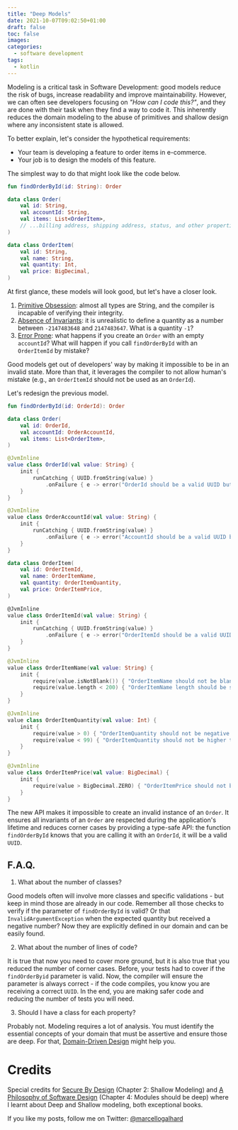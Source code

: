 ```yaml
---
title: "Deep Models"
date: 2021-10-07T09:02:50+01:00
draft: false
toc: false
images:
categories:
  - software development
tags:
  - kotlin
---
```


Modeling is a critical task in Software Development: good models reduce the risk of bugs, increase readability and improve maintainability. However, we can often see developers focusing on *"How can I code this?"*, and they are done with their task when they find a way to code it. This inherently reduces the domain modeling to the abuse of primitives and shallow design where any inconsistent state is allowed.

To better explain, let's consider the hypothetical requirements:
- Your team is developing a feature to order items in e-commerce.
- Your job is to design the models of this feature.

The simplest way to do that might look like the code below.

```kotlin
fun findOrderById(id: String): Order

data class Order(
    val id: String,
    val accountId: String,
    val items: List<OrderItem>,
    // ...billing address, shipping address, status, and other properties.
)

data class OrderItem(
    val id: String,
    val name: String,
    val quantity: Int,
    val price: BigDecimal,
)
```

At first glance, these models will look good, but let's have a closer look.
1. [Primitive Obsession](https://refactoring.guru/smells/primitive-obsession): almost all types are String, and the compiler is incapable of verifying their integrity.
2. [Absence of Invariants](https://medium.com/code-design/invariants-in-code-design-557c7864a047): it is unrealistic to define a quantity as a number between `-2147483648` and `2147483647`. What is a quantity `-1`?
3. [Error Prone](https://www.youtube.com/watch?v=t3DBzaeid74): what happens if you create an `Order` with an empty `accountId`? What will happen if you call `findOrderById` with an `OrderItemId` by mistake?

Good models get out of developers' way by making it impossible to be in an invalid state. More than that, it leverages the compiler to not allow human's mistake (e.g., an `OrderItemId` should not be used as an `OrderId`).

Let's redesign the previous model.

```kotlin
fun findOrderById(id: OrderId): Order

data class Order(
    val id: OrderId,
    val accountId: OrderAccountId,
    val items: List<OrderItem>,
)

@JvmInline
value class OrderId(val value: String) {
    init {
        runCatching { UUID.fromString(value) }
            .onFailure { e -> error("OrderId should be a valid UUID but found: $value.") }
    }
}

@JvmInline
value class OrderAccountId(val value: String) {
    init {
        runCatching { UUID.fromString(value) }
            .onFailure { e -> error("AccountId should be a valid UUID but found: $value.") }
    }
}

data class OrderItem(
    val id: OrderItemId,
    val name: OrderItemName,
    val quantity: OrderItemQuantity,
    val price: OrderItemPrice,
)

@JvmInline
value class OrderItemId(val value: String) {
    init {
        runCatching { UUID.fromString(value) }
            .onFailure { e -> error("OrderItemId should be a valid UUID but found: $value.") }
    }
}

@JvmInline
value class OrderItemName(val value: String) {
    init {
        require(value.isNotBlank()) { "OrderItemName should not be blank." }
        require(value.length < 200) { "OrderItemName length should be smaller than 200 but found: ${value.length} with content: $value."}
    }
}

@JvmInline
value class OrderItemQuantity(val value: Int) {
    init {
        require(value > 0) { "OrderItemQuantity should not be negative but found: $value." }
        require(value < 99) { "OrderItemQuantity should not be higher than 99 but found: $value." }
    }
}

@JvmInline
value class OrderItemPrice(val value: BigDecimal) {
    init {
        require(value > BigDecimal.ZERO) { "OrderItemPrice should not be negative but found: $value." }
    }
}
```

The new API makes it impossible to create an invalid instance of an `Order`. It ensures all invariants of an `Order` are respected during the application's lifetime and reduces corner cases by providing a type-safe API: the function `findOrderById` knows that you are calling it with an `OrderId`, it will be a valid `UUID`.

## F.A.Q.

1. What about the number of classes?

Good models often will involve more classes and specific validations - but keep in mind those are already in our code. Remember all those checks to verify if the parameter of `findOrderById` is valid? Or that `InvalidArgumentException` when the expected quantity but received a negative number? Now they are explicitly defined in our domain and can be easily found.

2. What about the number of lines of code?

It is true that now you need to cover more ground, but it is also true that you reduced the number of corner cases. Before, your tests had to cover if the `findOrderByid` parameter is valid. Now, the compiler will ensure the parameter is always correct - if the code compiles, you know you are receiving a correct `UUID`. In the end, you are making safer code and reducing the number of tests you will need.

3. Should I have a class for each property?

Probably not. Modeling requires a lot of analysis. You must identify the essential concepts of your domain that must be assertive and ensure those are deep. For that, [Domain-Driven Design](https://martinfowler.com/bliki/DomainDrivenDesign.html) might help you.

# Credits

Special credits for [Secure By Design](https://www.manning.com/books/secure-by-design) (Chapter 2: Shallow Modeling) and [A Philosophy of Software Design](https://www.amazon.de/-/en/John-Ousterhout/dp/1732102201) (Chapter 4: Modules should be deep) where I learnt about Deep and Shallow modeling, both exceptional books.

If you like my posts, follow me on Twitter: [@marcellogalhard](https://twitter.com/marcellogalhard)